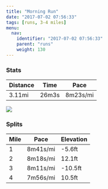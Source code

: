 ```yaml
---
title: "Morning Run"
date: "2017-07-02 07:56:33"
tags: [runs, 3-4 miles]
menu:
  nav:
    identifier: "2017-07-02 07:56:33"
    parent: "runs"
    weight: 130
---
```


### Stats

| Distance | Time | Pace |
|----------|------|------|
|3.11mi|26m3s|8m23s/mi|

<img src='https://maps.googleapis.com/maps/api/staticmap?maptype=roadmap&path=enc:{ujeIthvLbBnHEbGfBx@`@vFpAsASeEpA_DzD{@`CzD{JxEE_F~B_D~CE|AhD}JhFOgEhCcE`DC~AzCyJnF@aGjCuCzCRpAvDyJjEG{E|BqD`DQfBvD}JjFUmE|@eC`FkAlB`EaK|Et@uIrDwAfCrBR|AaKzEMsEfAcC|DkAfCtD_IfE&key=AIzaSyAfqMeaZ1CCJFGP5cWud__oZnT_Pybg-1M&size=800x800&markers=color:yellow|label:S|53.47182,-2.24923&markers=color:green|label:F|53.46995999999999,-2.25298'>

### Splits

| Mile | Pace | Elevation |
|------|------|-----------|
|1|8m41s/mi|-5.6ft|
|2|8m18s/mi|12.1ft|
|3|8m11s/mi|-10.5ft|
|4|7m56s/mi|10.5ft|
